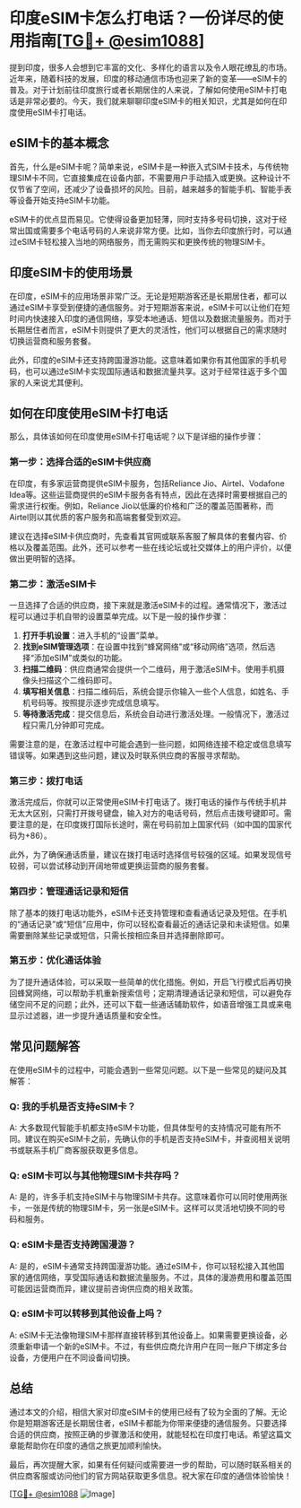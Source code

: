 # 印度eSIM卡怎么打电话？一份详尽的使用指南[[TG💪+ @esim1088](https://t.me/s/esim1088)]

提到印度，很多人会想到它丰富的文化、多样化的语言以及令人眼花缭乱的市场。近年来，随着科技的发展，印度的移动通信市场也迎来了新的变革——eSIM卡的普及。对于计划前往印度旅行或者长期居住的人来说，了解如何使用eSIM卡打电话是非常必要的。今天，我们就来聊聊印度eSIM卡的相关知识，尤其是如何在印度使用eSIM卡打电话。

## eSIM卡的基本概念

首先，什么是eSIM卡呢？简单来说，eSIM卡是一种嵌入式SIM卡技术，与传统物理SIM卡不同，它直接集成在设备内部，不需要用户手动插入或更换。这种设计不仅节省了空间，还减少了设备损坏的风险。目前，越来越多的智能手机、智能手表等设备开始支持eSIM卡功能。

eSIM卡的优点显而易见。它使得设备更加轻薄，同时支持多号码切换，这对于经常出国或需要多个电话号码的人来说非常方便。比如，当你去印度旅行时，可以通过eSIM卡轻松接入当地的网络服务，而无需购买和更换传统的物理SIM卡。

## 印度eSIM卡的使用场景

在印度，eSIM卡的应用场景非常广泛。无论是短期游客还是长期居住者，都可以通过eSIM卡享受到便捷的通信服务。对于短期游客来说，eSIM卡可以让他们在短时间内快速接入印度的通信网络，享受本地通话、短信以及数据流量服务。而对于长期居住者而言，eSIM卡则提供了更大的灵活性，他们可以根据自己的需求随时切换运营商和服务套餐。

此外，印度的eSIM卡还支持跨国漫游功能。这意味着如果你有其他国家的手机号码，也可以通过eSIM卡实现国际通话和数据流量共享。这对于经常往返于多个国家的人来说尤其便利。

## 如何在印度使用eSIM卡打电话

那么，具体该如何在印度使用eSIM卡打电话呢？以下是详细的操作步骤：

### 第一步：选择合适的eSIM卡供应商

在印度，有多家运营商提供eSIM卡服务，包括Reliance Jio、Airtel、Vodafone Idea等。这些运营商提供的eSIM卡服务各有特点，因此在选择时需要根据自己的需求进行权衡。例如，Reliance Jio以低廉的价格和广泛的覆盖范围著称，而Airtel则以其优质的客户服务和高端套餐受到欢迎。

建议在选择eSIM卡供应商时，先查看其官网或联系客服了解具体的套餐内容、价格以及覆盖范围。此外，还可以参考一些在线论坛或社交媒体上的用户评价，以便做出更明智的选择。

### 第二步：激活eSIM卡

一旦选择了合适的供应商，接下来就是激活eSIM卡的过程。通常情况下，激活过程可以通过手机自带的设置菜单完成。以下是一般的操作步骤：

1. **打开手机设置**：进入手机的“设置”菜单。
2. **找到eSIM管理选项**：在设置中找到“蜂窝网络”或“移动网络”选项，然后选择“添加eSIM”或类似的功能。
3. **扫描二维码**：供应商通常会提供一个二维码，用于激活eSIM卡。使用手机摄像头扫描这个二维码即可。
4. **填写相关信息**：扫描二维码后，系统会提示你输入一些个人信息，如姓名、手机号码等。按照提示逐步完成信息填写。
5. **等待激活完成**：提交信息后，系统会自动进行激活处理。一般情况下，激活过程只需几分钟即可完成。

需要注意的是，在激活过程中可能会遇到一些问题，如网络连接不稳定或信息填写错误等。如果遇到这些问题，建议及时联系供应商的客服寻求帮助。

### 第三步：拨打电话

激活完成后，你就可以正常使用eSIM卡打电话了。拨打电话的操作与传统手机并无太大区别，只需打开拨号键盘，输入对方的电话号码，然后点击拨号键即可。需要注意的是，在印度拨打国际长途时，需在号码前加上国家代码（如中国的国家代码为+86）。

此外，为了确保通话质量，建议在拨打电话时选择信号较强的区域。如果发现信号较弱，可以尝试移动到开阔地带或更换运营商的服务套餐。

### 第四步：管理通话记录和短信

除了基本的拨打电话功能外，eSIM卡还支持管理和查看通话记录及短信。在手机的“通话记录”或“短信”应用中，你可以轻松查看最近的通话记录和未读短信。如果需要删除某些记录或短信，只需长按相应条目并选择删除即可。

### 第五步：优化通话体验

为了提升通话体验，可以采取一些简单的优化措施。例如，开启飞行模式后再切换回蜂窝网络，可以帮助手机重新搜索信号；定期清理通话记录和短信，可以避免存储空间不足的问题；此外，还可以下载一些通话辅助软件，如语音增强工具或来电显示过滤器，进一步提升通话质量和安全性。

## 常见问题解答

在使用eSIM卡的过程中，可能会遇到一些常见问题。以下是一些常见的疑问及其解答：

### Q: 我的手机是否支持eSIM卡？

A: 大多数现代智能手机都支持eSIM卡功能，但具体型号的支持情况可能有所不同。建议在购买eSIM卡之前，先确认你的手机是否支持eSIM卡，并查阅相关说明书或联系手机厂商客服获取更多信息。

### Q: eSIM卡可以与其他物理SIM卡共存吗？

A: 是的，许多手机支持eSIM卡与物理SIM卡共存。这意味着你可以同时使用两张卡，一张是传统的物理SIM卡，另一张是eSIM卡。这样可以灵活地切换不同的号码和服务。

### Q: eSIM卡是否支持跨国漫游？

A: 是的，eSIM卡通常支持跨国漫游功能。通过eSIM卡，你可以轻松接入其他国家的通信网络，享受国际通话和数据流量服务。不过，具体的漫游费用和覆盖范围可能因运营商而异，建议提前咨询供应商的相关政策。

### Q: eSIM卡可以转移到其他设备上吗？

A: eSIM卡无法像物理SIM卡那样直接转移到其他设备上。如果需要更换设备，必须重新申请一个新的eSIM卡。不过，有些供应商允许用户在同一账户下绑定多台设备，方便用户在不同设备间切换。

## 总结

通过本文的介绍，相信大家对印度eSIM卡的使用已经有了较为全面的了解。无论你是短期游客还是长期居住者，eSIM卡都能为你带来便捷的通信服务。只要选择合适的供应商，按照正确的步骤激活和使用，就能轻松在印度打电话。希望这篇文章能帮助你在印度的通信之旅更加顺利愉快。

最后，再次提醒大家，如果有任何疑问或需要进一步的帮助，可以随时联系相关的供应商客服或访问他们的官方网站获取更多信息。祝大家在印度的通信体验愉快！

[[TG💪+ @esim1088](https://t.me/s/esim1088) ![Image](https://i.postimg.cc/4NQfJmqS/Snipaste-2025-05-13-00-14-12.png)]